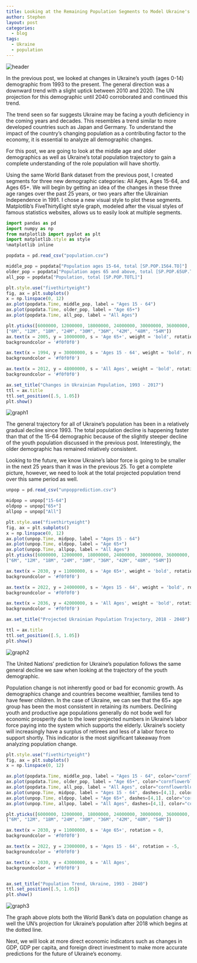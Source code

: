 ```yaml
---
title: Looking at the Remaining Population Segments to Model Ukraine's Economic Future
author: Stephen
layout: post
categories:
  - blog
tags:
  - Ukraine
  - population
---
```

![header](/assets/post2/headerimage.png)

In the previous post, we looked at changes in Ukraine’s youth (ages 0-14) demographic from 1993 to the present. The general direction was a downward trend with a slight uptick between 2010 and 2020. The UN projection for this demographic until 2040 corroborated and continued this trend. 

The trend seen so far suggests Ukraine may be facing a youth deficiency in the coming years and decades. This resembles a trend similar to more developed countries such as Japan and Germany. To understand the impact of the country’s changing population as a contributing factor to the economy, it is essential to analyze all demographic changes. 

For this post, we are going to look at the middle age and older demographics as well as Ukraine’s total population trajectory to gain a complete understanding of the role population will have shortly. 

Using the same World Bank dataset from the previous post, I created segments for three new demographic categories: All Ages, Ages 15-64, and Ages 65+. We will begin by getting an idea of the changes in these three age ranges over the past 25 years, or two years after the Ukrainian Independence in 1991. I chose a new visual style to plot these segments. Matplotlib’s FiveThirtyEight style graph, modeled after the visual styles of famous statistics websites, allows us to easily look at multiple segments.  

```Typescript
import pandas as pd
import numpy as np
from matplotlib import pyplot as plt 
import matplotlib.style as style
%matplotlib inline

popdata = pd.read_csv("population.csv")

middle_pop = popdata["Population ages 15-64, total [SP.POP.1564.TO]"]
older_pop = popdata["Population ages 65 and above, total [SP.POP.65UP.TO]"]
all_pop = popdata["Population, total [SP.POP.TOTL]"]

plt.style.use("fivethirtyeight")
fig, ax = plt.subplots()
x = np.linspace(0, 12)
ax.plot(popdata.Time, middle_pop, label = "Ages 15 - 64")
ax.plot(popdata.Time, older_pop, label = "Age 65+")
ax.plot(popdata.Time, all_pop, label = "All Ages")

plt.yticks([6000000, 12000000, 18000000, 24000000, 30000000, 36000000, 42000000, 48000000, 54000000],
["6M", "12M", "18M", "24M", "30M", "36M", "42M", "48M", "54M"])
ax.text(x = 2005, y = 10000000, s = 'Age 65+', weight = 'bold', rotation = 0,
backgroundcolor = '#f0f0f0')

ax.text(x = 1994, y = 30000000, s = 'Ages 15 - 64', weight = 'bold', rotation = -3,
backgroundcolor = '#f0f0f0')

ax.text(x = 2012, y = 48000000, s = 'All Ages', weight = 'bold', rotation = -4,
backgroundcolor = '#f0f0f0')

ax.set_title("Changes in Ukrainian Population, 1993 - 2017")
ttl = ax.title
ttl.set_position([.5, 1.05])
plt.show()
```

![graph1](/assets/post2/graph1.png)

The general trajectory for all of Ukraine’s population has been in a relatively gradual decline since 1993. The total population decline is happening faster than that of the 15-64 demographic because of the slightly steeper decline of the youth population discussed in the previous post. Interestingly, the older demographic has remained relatively consistent. 

Looking to the future, we know Ukraine’s labor force is going to be smaller in the next 25 years than it was in the previous 25. To get a complete picture, however, we need to look at the total projected population trend over this same period as well. 

```Typescript
unpop = pd.read_csv("unpopprediction.csv")

midpop = unpop["15-64"]
oldpop = unpop["65+"]
allpop = unpop["All"]

plt.style.use("fivethirtyeight")
fig, ax = plt.subplots()
x = np.linspace(0, 12)
ax.plot(unpop.Time, midpop, label = "Ages 15 - 64")
ax.plot(unpop.Time, oldpop, label = "Age 65+")
ax.plot(unpop.Time, allpop, label = "All Ages")
plt.yticks([6000000, 12000000, 18000000, 24000000, 30000000, 36000000, 42000000, 48000000, 54000000],
["6M", "12M", "18M", "24M", "30M", "36M", "42M", "48M", "54M"])

ax.text(x = 2030, y = 11000000, s = 'Age 65+', weight = 'bold', rotation = 0,
backgroundcolor = '#f0f0f0')

ax.text(x = 2022, y = 24000000, s = 'Ages 15 - 64', weight = 'bold', rotation = -3,
backgroundcolor = '#f0f0f0')

ax.text(x = 2036, y = 42000000, s = 'All Ages', weight = 'bold', rotation = -4,
backgroundcolor = '#f0f0f0')

ax.set_title("Projected Ukrainian Population Trajectory, 2018 - 2040")

ttl = ax.title
ttl.set_position([.5, 1.05])
plt.show()
```

![graph2](/assets/post2/graph2.png)

The United Nations’ prediction for Ukraine’s population follows the same general decline we saw when looking at the trajectory of the youth demographic. 

Population change is not inherently good or bad for economic growth. As demographics change and countries become wealthier, families tend to have fewer children. In the case of Ukraine, we can see that the 65+ age group has been the most consistent in retaining its numbers. Declining youth and productive age populations generally do not bode well for economic prosperity due to the lower projected numbers in Ukraine’s labor force paying into the system which supports the elderly. Ukraine’s society will increasingly have a surplus of retirees and less of a labor force to support shortly. This indicator is the most significant takeaway from analyzing population change. 

```Typescript
plt.style.use("fivethirtyeight")
fig, ax = plt.subplots()
x = np.linspace(0, 12)

ax.plot(popdata.Time, middle_pop, label = "Ages 15 - 64", color="cornflowerblue")
ax.plot(popdata.Time, older_pop, label = "Age 65+", color="cornflowerblue")
ax.plot(popdata.Time, all_pop, label = "All Ages", color="cornflowerblue")
ax.plot(unpop.Time, midpop, label = "Ages 15 - 64", dashes=[4,1], color="cornflowerblue")
ax.plot(unpop.Time, oldpop, label = "Age 65+", dashes=[4,1], color="cornflowerblue")
ax.plot(unpop.Time, allpop, label = "All Ages", dashes=[4,1], color="cornflowerblue")

plt.yticks([6000000, 12000000, 18000000, 24000000, 30000000, 36000000, 42000000, 48000000, 54000000],
["6M", "12M", "18M", "24M", "30M", "36M", "42M", "48M", "54M"])

ax.text(x = 2030, y = 11000000, s = 'Age 65+', rotation = 0,
backgroundcolor = '#f0f0f0')

ax.text(x = 2022, y = 23000000, s = 'Ages 15 - 64', rotation = -5,
backgroundcolor = '#f0f0f0')

ax.text(x = 2030, y = 43000000, s = 'All Ages',
backgroundcolor = '#f0f0f0')


ax.set_title("Population Trend, Ukraine, 1993 - 2040")
ttl.set_position([.5, 1.05])
plt.show()
```

![graph3](/assets/post2/graph3.png)

The graph above plots both the World Bank’s data on population change as well the UN’s projection for Ukraine’s population after 2018 which begins at the dotted line.  

Next, we will look at more direct economic indicators such as changes in GDP, GDP per capita, and foreign direct investment to make more accurate predictions for the future of Ukraine’s economy.  

